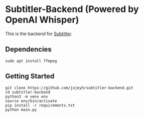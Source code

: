# Subtitler-Backend (Powered by OpenAI Whisper)

This is the backend for [Subtitler](https://github.com/jojeyh/subtitler.git).

## Dependencies

```
sudo apt install ffmpeg
```

## Getting Started

```
git clone https://github.com/jojeyh/subtitler-backend.git
cd subtitler-backend
python3 -m venv env
source env/bin/activate
pip install -r requirements.txt
python main.py
```
